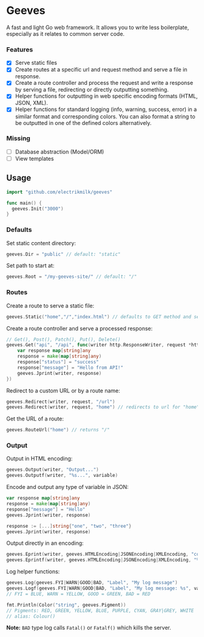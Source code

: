 # Geeves

A fast and light Go web framework. It allows you to write less boilerplate, especially as it relates to common server code.

### Features

- [x] Serve static files
- [x] Create routes at a specific url and request method and serve a file in response.
- [x] Create a route controller and process the request and write a response by serving a file, redirecting or directly outputting something.
- [x] Helper functions for outputting in web specific encoding formats (HTML, JSON, XML).
- [x] Helper functions for standard logging (info, warning, success, error) in a similar format and corresponding colors. You can also format a string to be outputted in one of the defined colors alternatively.

### Missing

- [ ] Database abstraction (Model/ORM)
- [ ] View templates

## Usage

```go
import "github.com/electrikmilk/geeves"

func main() {
  geeves.Init("3000")
}
``` 

### Defaults

Set static content directory:
```go
geeves.Dir = "public" // default: "static"
```

Set path to start at:
```go
geeves.Root = "/my-geeves-site/" // default: "/"
```

### Routes

Create a route to serve a static file:
```go
geeves.Static("home","/","index.html") // defaults to GET method and serves file
```

Create a route controller and serve a processed response:
```go
// Get(), Post(), Patch(), Put(), Delete()
geeves.Get("api", "/api", func(writer http.ResponseWriter, request *http.Request) {
	var response map[string]any
	response = make(map[string]any)
	response["status"] = "success"
	response["message"] = "Hello from API!"
	geeves.Jprint(writer, response)
})
```

Redirect to a custom URL or by a route name:

```go
geeves.Redirect(writer, request, "/url")
geeves.Redirect(writer, request, "home") // redirects to url for "home" route
```

Get the URL of a route:
```go
geeves.RouteUrl("home") // returns "/"
```

### Output

Output in HTML encoding:
```go
geeves.Output(writer, "Output...")
geeves.Outputf(writer, "%s...", variable)
```

Encode and output any type of variable in JSON:
```go
var response map[string]any
response = make(map[string]any)
response["message"] = "Hello"
geeves.Jprint(writer, response)

response := [...]string{"one", "two", "three"}
geeves.Jprint(writer, response)
```

Output directly in an encoding:
```go
geeves.Eprint(writer, geeves.HTMLEncoding|JSONEncoding|XMLEncoding, "content")
geeves.Eprintf(writer, geeves.HTMLEncoding|JSONEncoding|XMLEncoding, "%s...", variable)
```

Log helper functions:
```go
geeves.Log(geeves.FYI|WARN|GOOD|BAD, "Label", "My log message")
geeves.Logf(geeves.FYI|WARN|GOOD|BAD, "Label", "My log message: %s", variable)
// FYI = BLUE, WARN = YELLOW, GOOD = GREEN, BAD = RED

fmt.Println(Color("string", geeves.Pigment))
// Pigments: RED, GREEN, YELLOW, BLUE, PURPLE, CYAN, GRAY|GREY, WHITE
// alias: Colour()
```

**Note:** `BAD` type log calls `Fatal()` or `Fatalf()` which kills the server.
